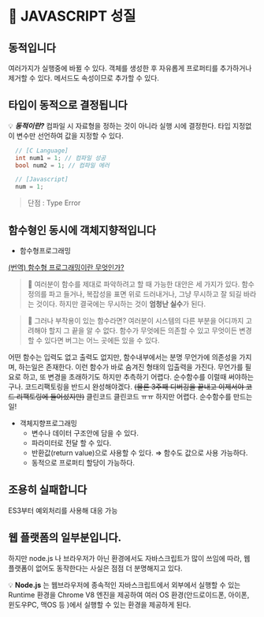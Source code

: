 # :balloon: JAVASCRIPT 성질

## 동적입니다 
여러가지가 실행중에 바뀔 수 있다. 객체를 생성한 후 자유롭게 프로퍼티를 추가하거나 제거할 수 있다. 메서드도 속성이므로 추가할 수 있다.

## 타입이 동적으로 결정됩니다
:bulb: ***동적이란?*** 컴파일 시 자료형을 정하는 것이 아니라 실행 시에 결정한다. 타입 지정없이 변수만 선언하여 값을 지정할 수 있다.
```c
  // [C Language]
  int num1 = 1; // 컴파일 성공
  bool num2 = 1; // 컴파일 에러
```
```js
  // [Javascript]
  num = 1;
```
> 단점 : Type Error

## 함수형인 동시에 객체지향적입니다

- 함수형프로그래밍

[(번역) 함수형 프로그래밍이란 무엇인가?](https://medium.com/@jooyunghan/%ED%95%A8%EC%88%98%ED%98%95-%ED%94%84%EB%A1%9C%EA%B7%B8%EB%9E%98%EB%B0%8D%EC%9D%B4%EB%9E%80-%EB%AC%B4%EC%97%87%EC%9D%B8%EA%B0%80-fab4e960d263)

> :pushpin: 여러분이 함수를 제대로 파악하려고 할 때 가능한 대안은 세 가지가 있다. 함수 정의를 파고 들거나, 복잡성을 표면 위로 드러내거나, 그냥 무시하고 잘 되길 바라는 것이다. 하지만 결국에는 무시하는 것이 **엄청난 실수**가 된다. 

> :pushpin: 그러나 부작용이 있는 함수라면? 여러분이 시스템의 다른 부분을 어디까지 고려해야 할지 그 끝을 알 수 없다. 함수가 무엇에든 의존할 수 있고 무엇이든 변경할 수 있다면 버그는 어느 곳에든 있을 수 있다.

어떤 함수는 입력도 없고 출력도 없지만, 함수내부에서는 분명 무언가에 의존성을 가지며, 하는일은 존재한다. 이런 함수가 바로 숨겨진 형태의 입출력을 가진다. 무언가를 필요로 하고, 또 변경을 초래하기도 하지만 추측하기 어렵다. 순수함수를 이럴때 써야하는구나. 코드리팩토링을 반드시 완성해야겠다. ~~(물론 3주째 디버깅을 끝내고 이제서야 코드 리팩토링에 들어섰지만)~~ 클린코드 클린코드 ㅠㅠ 하지만 어렵다. 순수함수를 만드는 일!

- 객체지향프로그래밍
    - 변수나 데이터 구조안에 담을 수 있다.
    - 파라미터로 전달 할 수 있다.
    - 반환값(return value)으로 사용할 수 있다. ⇒ 함수도 값으로 사용 가능하다.
    - 동적으로 프로퍼티 할당이 가능하다.

## 조용히 실패합니다

ES3부터 예외처리를 사용해 대응 가능

## 웹 플랫폼의 일부분입니다.

하지만 node.js 나 브라우저가 아닌 환경에서도 자바스크립트가 많이 쓰임에 따라, 웹 플랫폼이 없어도 동작한다는 사실은 점점 더 분명해지고 있다.

:bulb: **Node.js** 는 웹브라우저에 종속적인 자바스크립트에서 외부에서 실행할 수 있는 Runtime 환경을 Chrome V8 엔진을 제공하여 여러 OS 환경(안드로이드폰, 아이폰, 윈도우PC, 맥OS 등 )에서 실행할 수 있는 환경을 제공하게 된다.